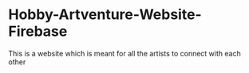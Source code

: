 # Hobby-Artventure-Website-Firebase
This is a website which is meant for all the artists to connect with each other 
